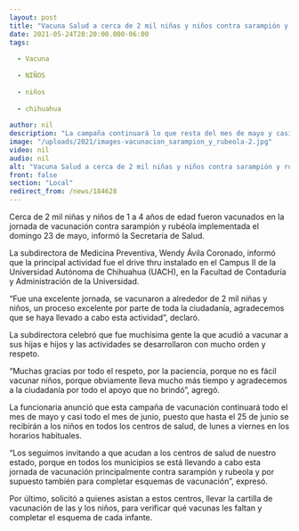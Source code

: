 ```yaml
---
layout: post
title: "Vacuna Salud a cerca de 2 mil niñas y niños contra sarampión y rubéola"
date: 2021-05-24T20:20:00.000-06:00
tags:
  
  - Vacuna
  
  - NIÑOS
  
  - niños
  
  - chihuahua
  
author: nil
description: "La campaña continuará lo que resta del mes de mayo y casi todo el mes de junio para que todos los infantes de uno a cuatro años cuenten con estas vacunas y completen su esquema básico"
image: "/uploads/2021/images-vacunacion_sarampion_y_rubeola-2.jpg"
video: nil
audio: nil
alt: "Vacuna Salud a cerca de 2 mil niñas y niños contra sarampión y rubéola"
front: false
section: "Local"
redirect_from: /news/184628
---
```


Cerca de 2 mil niñas y niños de 1 a 4 años de edad fueron vacunados en la jornada de vacunación contra sarampión y rubéola implementada el domingo 23 de mayo, informó la Secretaría de Salud.

 

La subdirectora de Medicina Preventiva, Wendy Ávila Coronado, informó que la principal actividad fue el drive thru instalado en el Campus II de la Universidad Autónoma de Chihuahua (UACH), en la Facultad de Contaduría y Administración de la Universidad.

 

“Fue una excelente jornada, se vacunaron a alrededor de 2 mil niñas y niños, un proceso excelente por parte de toda la ciudadanía, agradecemos que se haya llevado a cabo esta actividad”, declaró.

 

La subdirectora celebró que fue muchísima gente la que acudió a vacunar a sus hijas e hijos y las actividades se desarrollaron con mucho orden y respeto.

 

“Muchas gracias por todo el respeto, por la paciencia, porque no es fácil vacunar niños, porque obviamente lleva mucho más tiempo y agradecemos a la ciudadanía por todo el apoyo que no brindó”, agregó.

 

La funcionaria anunció que esta campaña de vacunación continuará todo el mes de mayo y casi todo el mes de junio, puesto que hasta el 25 de junio se recibirán a los niños en todos los centros de salud, de lunes a viernes en los horarios habituales.

 

“Los seguimos invitando a que acudan a los centros de salud de nuestro estado, porque en todos los municipios se está llevando a cabo esta jornada de vacunación principalmente contra sarampión y rubeola y por supuesto también para completar esquemas de vacunación”, expresó.

 

Por último, solicitó a quienes asistan a estos centros, llevar la cartilla de vacunación de las y los niños, para verificar qué vacunas les faltan y completar el esquema de cada infante.